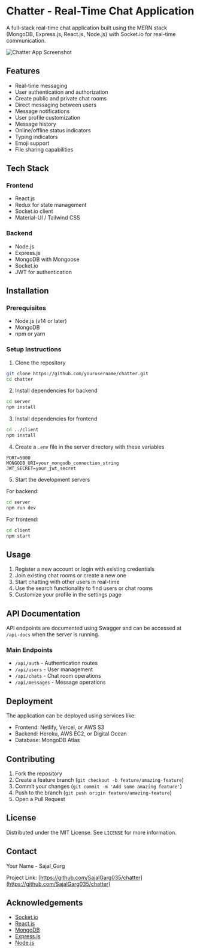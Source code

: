 # Chatter - Real-Time Chat Application

A full-stack real-time chat application built using the MERN stack (MongoDB, Express.js, React.js, Node.js) with Socket.io for real-time communication.

![Chatter App Screenshot](screenshots/app-screenshot.png)

## Features

- Real-time messaging
- User authentication and authorization
- Create public and private chat rooms
- Direct messaging between users
- Message notifications
- User profile customization
- Message history
- Online/offline status indicators
- Typing indicators
- Emoji support
- File sharing capabilities

## Tech Stack

### Frontend
- React.js
- Redux for state management
- Socket.io client
- Material-UI / Tailwind CSS

### Backend
- Node.js
- Express.js
- MongoDB with Mongoose
- Socket.io
- JWT for authentication

## Installation

### Prerequisites
- Node.js (v14 or later)
- MongoDB
- npm or yarn

### Setup Instructions

1. Clone the repository
```bash
git clone https://github.com/yourusername/chatter.git
cd chatter
```

2. Install dependencies for backend
```bash
cd server
npm install
```

3. Install dependencies for frontend
```bash
cd ../client
npm install
```

4. Create a `.env` file in the server directory with these variables
```
PORT=5000
MONGODB_URI=your_mongodb_connection_string
JWT_SECRET=your_jwt_secret
```

5. Start the development servers

For backend:
```bash
cd server
npm run dev
```

For frontend:
```bash
cd client
npm start
```

## Usage

1. Register a new account or login with existing credentials
2. Join existing chat rooms or create a new one
3. Start chatting with other users in real-time
4. Use the search functionality to find users or chat rooms
5. Customize your profile in the settings page

## API Documentation

API endpoints are documented using Swagger and can be accessed at `/api-docs` when the server is running.

### Main Endpoints

- `/api/auth` - Authentication routes
- `/api/users` - User management
- `/api/chats` - Chat room operations
- `/api/messages` - Message operations

## Deployment

The application can be deployed using services like:

- Frontend: Netlify, Vercel, or AWS S3
- Backend: Heroku, AWS EC2, or Digital Ocean
- Database: MongoDB Atlas

## Contributing

1. Fork the repository
2. Create a feature branch (`git checkout -b feature/amazing-feature`)
3. Commit your changes (`git commit -m 'Add some amazing feature'`)
4. Push to the branch (`git push origin feature/amazing-feature`)
5. Open a Pull Request

## License

Distributed under the MIT License. See `LICENSE` for more information.

## Contact

Your Name - Sajal_Garg

Project Link: [https://github.com/SajalGarg035/chatter](https://github.com/SajalGarg035/chatter)

## Acknowledgements

- [Socket.io](https://socket.io/)
- [React.js](https://reactjs.org/)
- [MongoDB](https://www.mongodb.com/)
- [Express.js](https://expressjs.com/)
- [Node.js](https://nodejs.org/)
```

